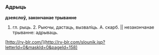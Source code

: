 ### Адрыць
**дзеяслоў, закончанае трыванне**

1. гл. рыць. 2. Рыючы, дастаць, вызваліць. А. скарб. || незакончанае трыванне: адрываць.

<a rel="author">[http://rv-blr.com/](http://rv-blr.com/slounik.jsp?letterId=0&maskId=0&pageId=158)</a>
